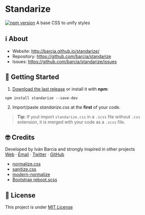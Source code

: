 # Standarize
[![npm version](https://badge.fury.io/js/standarize.svg)](https://badge.fury.io/js/standarize)
A base CSS to unify styles

## ℹ️ About
- Website: http://barcia.github.io/standarize/
- Repository: https://github.com/barcia/standarize
- Issues: https://github.com/barcia/standarize/issues

## 🛫 Getting Started

1. [Download the last release](https://github.com/barcia/standarize/releases/latest) or install it with **npm**:
```shell
npm install standarize --save-dev
```
2. Import/paste *standarize.css* at the **first** of your code.

> **Tip:** If yout import `standarize.css` in a `.scss` file without `.css` extension, it is merged with your code as a `.scss` file.



## 🤓 Credits
Developed by Iván Barcia and strongly inspired in other projects   
[Web](https://barcia.gal) · [Email](mailto:ivan@barcia.gal) · [Twitter](http://www.twitter.com/bartzia) · [GitHub](http://www.github.com/barcia)

 * [normalize.css](https://github.com/necolas/normalize.css)
 * [sanitize.css](https://github.com/csstools/sanitize.css)
 * [modern-normalize](https://github.com/sindresorhus/modern-normalize)
 * [Bootstrap reboot.scss](https://github.com/twbs/bootstrap/blob/v4-dev/scss/_reboot.scss)


## 📄 License
This project is under [MIT License](https://github.com/barcia/bramework/blob/master/LICENSE)
